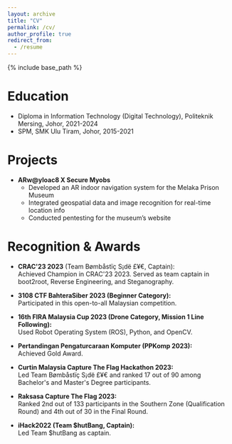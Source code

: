```yaml
---
layout: archive
title: "CV"
permalink: /cv/
author_profile: true
redirect_from:
  - /resume
---
```


{% include base_path %} 

Education
======
* Diploma in Information Technology (Digital Technology), Politeknik Mersing, Johor, 2021-2024
* SPM, SMK Ulu Tiram, Johor, 2015-2021

Projects
======
* **ARw@yloac8 X Secure Myobs**  
  - Developed an AR indoor navigation system for the Melaka Prison Museum
  - Integrated geospatial data and image recognition for real-time location info
  - Conducted pentesting for the museum’s website

Recognition & Awards
======

- **CRAC'23 2023** (Team Bømbåstïç S¡dë £¥€, Captain):  
  Achieved Champion in CRAC'23 2023. Served as team captain in boot2root, Reverse Engineering, and Steganography.

- **3108 CTF BahteraSiber 2023 (Beginner Category):**  
  Participated in this open-to-all Malaysian competition.

- **16th FIRA Malaysia Cup 2023 (Drone Category, Mission 1 Line Following):**  
  Used Robot Operating System (ROS), Python, and OpenCV.

- **Pertandingan Pengaturcaraan Komputer (PPKomp 2023):**  
  Achieved Gold Award.

- **Curtin Malaysia Capture The Flag Hackathon 2023:**  
  Led Team Bømbåstïç S¡dë £¥€ and ranked 17 out of 90 among Bachelor's and Master's Degree participants.

- **Raksasa Capture The Flag 2023:**  
  Ranked 2nd out of 133 participants in the Southern Zone (Qualification Round) and 4th out of 30 in the Final Round.

- **iHack2022 (Team $hutBang, Captain):**  
  Led Team $hutBang as captain.

